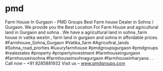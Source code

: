 # pmd
Farm House In Gurgaon - PMD Groups  Best Farm house Dealer in Sohna / Gurgaon. We provide you the Best Location For Farm House and agricultural land in Gurgaon and sohna . We have a agricultural land in sohna ,farm house in vatika westin , farm land in gurgaon and sohna in affordable prices.  #Farmhouse_Sohna_Gurgaon #Vatika_farm #Agricultral_lands #Sohna_road_prorties #luxuryfarmhouse #pmdgroupsgurgaon #pmdgroups #realestates #property #propertyinvestment #farmhouseingurgaon #farmhouseinsohna #farmhouseinsohnagurgaon #farmhouseinharyana . . Call now – +91 8285881932 Visit us – www.pmdgroups.com
